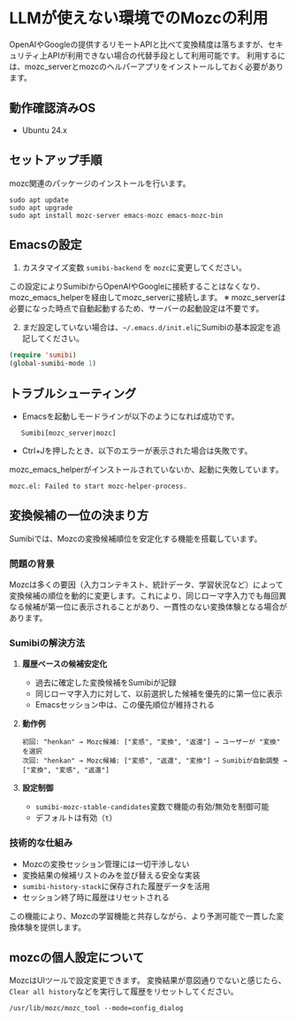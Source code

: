 # LLMが使えない環境でのMozcの利用

OpenAIやGoogleの提供するリモートAPIと比べて変換精度は落ちますが、セキュリティ上APIが利用できない場合の代替手段として利用可能です。
利用するには、mozc_serverとmozcのヘルパーアプリをインストールしておく必要があります。

## 動作確認済みOS

- Ubuntu 24.x

## セットアップ手順

mozc関連のパッケージのインストールを行います。

```
sudo apt update
sudo apt upgrade
sudo apt install mozc-server emacs-mozc emacs-mozc-bin
```

## Emacsの設定

1. カスタマイズ変数 `sumibi-backend` を `mozc`に変更してください。

この設定によりSumibiからOpenAIやGoogleに接続することはなくなり、mozc_emacs_helperを経由してmozc_serverに接続します。
※ mozc_serverは必要になった時点で自動起動するため、サーバーの起動設定は不要です。

2. まだ設定していない場合は、`~/.emacs.d/init.el`にSumibiの基本設定を追記してください。

```lisp
(require 'sumibi)
(global-sumibi-mode 1)
```

## トラブルシューティング

- Emacsを起動しモードラインが以下のようになれば成功です。

```
   Sumibi[mozc_server|mozc]
```

- Ctrl+Jを押したとき、以下のエラーが表示された場合は失敗です。

mozc_emacs_helperがインストールされていないか、起動に失敗しています。

```
mozc.el: Failed to start mozc-helper-process.
```

## 変換候補の一位の決まり方

Sumibiでは、Mozcの変換候補順位を安定化する機能を搭載しています。

### 問題の背景

Mozcは多くの要因（入力コンテキスト、統計データ、学習状況など）によって変換候補の順位を動的に変更します。これにより、同じローマ字入力でも毎回異なる候補が第一位に表示されることがあり、一貫性のない変換体験となる場合があります。

### Sumibiの解決方法

1. **履歴ベースの候補安定化**
   - 過去に確定した変換候補をSumibiが記録
   - 同じローマ字入力に対して、以前選択した候補を優先的に第一位に表示
   - Emacsセッション中は、この優先順位が維持される

2. **動作例**
   ```
   初回: "henkan" → Mozc候補: ["変感", "変換", "返還"] → ユーザーが "変換" を選択
   次回: "henkan" → Mozc候補: ["変感", "返還", "変換"] → Sumibiが自動調整 → ["変換", "変感", "返還"]
   ```

3. **設定制御**
   - `sumibi-mozc-stable-candidates`変数で機能の有効/無効を制御可能
   - デフォルトは有効（`t`）

### 技術的な仕組み

- Mozcの変換セッション管理には一切干渉しない
- 変換結果の候補リストのみを並び替える安全な実装
- `sumibi-history-stack`に保存された履歴データを活用
- セッション終了時に履歴はリセットされる

この機能により、Mozcの学習機能と共存しながら、より予測可能で一貫した変換体験を提供します。

## mozcの個人設定について

MozcはUIツールで設定変更できます。
変換結果が意図通りでないと感じたら、`Clear all history`などを実行して履歴をリセットしてください。

```
/usr/lib/mozc/mozc_tool --mode=config_dialog
```
